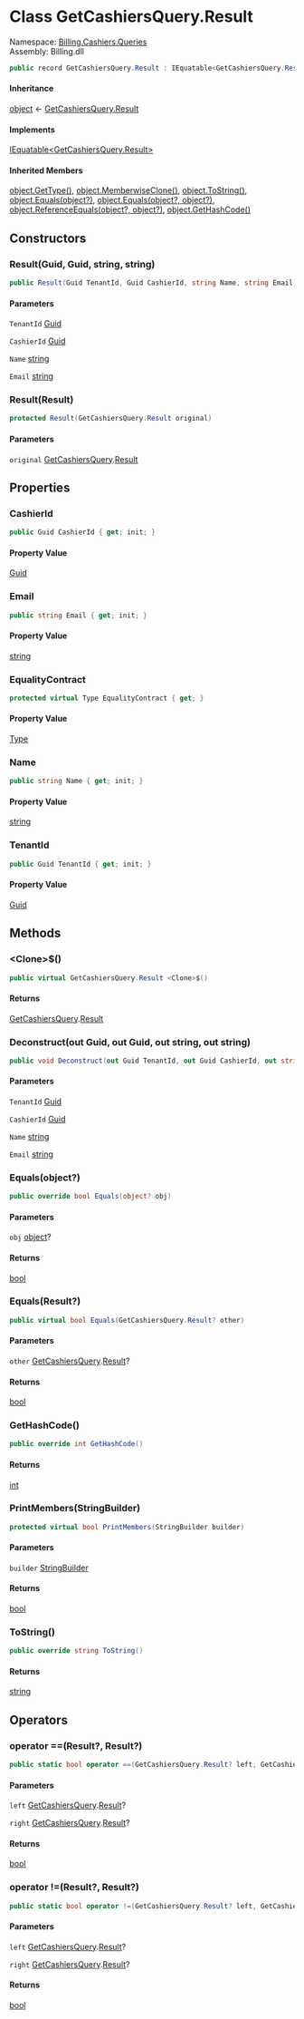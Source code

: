 # <a id="Billing_Cashiers_Queries_GetCashiersQuery_Result"></a> Class GetCashiersQuery.Result

Namespace: [Billing.Cashiers.Queries](Billing.Cashiers.Queries.md)  
Assembly: Billing.dll  

```csharp
public record GetCashiersQuery.Result : IEquatable<GetCashiersQuery.Result>
```

#### Inheritance

[object](https://learn.microsoft.com/dotnet/api/system.object) ← 
[GetCashiersQuery.Result](Billing.Cashiers.Queries.GetCashiersQuery.Result.md)

#### Implements

[IEquatable<GetCashiersQuery.Result\>](https://learn.microsoft.com/dotnet/api/system.iequatable\-1)

#### Inherited Members

[object.GetType\(\)](https://learn.microsoft.com/dotnet/api/system.object.gettype), 
[object.MemberwiseClone\(\)](https://learn.microsoft.com/dotnet/api/system.object.memberwiseclone), 
[object.ToString\(\)](https://learn.microsoft.com/dotnet/api/system.object.tostring), 
[object.Equals\(object?\)](https://learn.microsoft.com/dotnet/api/system.object.equals\#system\-object\-equals\(system\-object\)), 
[object.Equals\(object?, object?\)](https://learn.microsoft.com/dotnet/api/system.object.equals\#system\-object\-equals\(system\-object\-system\-object\)), 
[object.ReferenceEquals\(object?, object?\)](https://learn.microsoft.com/dotnet/api/system.object.referenceequals), 
[object.GetHashCode\(\)](https://learn.microsoft.com/dotnet/api/system.object.gethashcode)

## Constructors

### <a id="Billing_Cashiers_Queries_GetCashiersQuery_Result__ctor_System_Guid_System_Guid_System_String_System_String_"></a> Result\(Guid, Guid, string, string\)

```csharp
public Result(Guid TenantId, Guid CashierId, string Name, string Email)
```

#### Parameters

`TenantId` [Guid](https://learn.microsoft.com/dotnet/api/system.guid)

`CashierId` [Guid](https://learn.microsoft.com/dotnet/api/system.guid)

`Name` [string](https://learn.microsoft.com/dotnet/api/system.string)

`Email` [string](https://learn.microsoft.com/dotnet/api/system.string)

### <a id="Billing_Cashiers_Queries_GetCashiersQuery_Result__ctor_Billing_Cashiers_Queries_GetCashiersQuery_Result_"></a> Result\(Result\)

```csharp
protected Result(GetCashiersQuery.Result original)
```

#### Parameters

`original` [GetCashiersQuery](Billing.Cashiers.Queries.GetCashiersQuery.md).[Result](Billing.Cashiers.Queries.GetCashiersQuery.Result.md)

## Properties

### <a id="Billing_Cashiers_Queries_GetCashiersQuery_Result_CashierId"></a> CashierId

```csharp
public Guid CashierId { get; init; }
```

#### Property Value

 [Guid](https://learn.microsoft.com/dotnet/api/system.guid)

### <a id="Billing_Cashiers_Queries_GetCashiersQuery_Result_Email"></a> Email

```csharp
public string Email { get; init; }
```

#### Property Value

 [string](https://learn.microsoft.com/dotnet/api/system.string)

### <a id="Billing_Cashiers_Queries_GetCashiersQuery_Result_EqualityContract"></a> EqualityContract

```csharp
protected virtual Type EqualityContract { get; }
```

#### Property Value

 [Type](https://learn.microsoft.com/dotnet/api/system.type)

### <a id="Billing_Cashiers_Queries_GetCashiersQuery_Result_Name"></a> Name

```csharp
public string Name { get; init; }
```

#### Property Value

 [string](https://learn.microsoft.com/dotnet/api/system.string)

### <a id="Billing_Cashiers_Queries_GetCashiersQuery_Result_TenantId"></a> TenantId

```csharp
public Guid TenantId { get; init; }
```

#### Property Value

 [Guid](https://learn.microsoft.com/dotnet/api/system.guid)

## Methods

### <a id="Billing_Cashiers_Queries_GetCashiersQuery_Result__Clone__"></a> <Clone\>$\(\)

```csharp
public virtual GetCashiersQuery.Result <Clone>$()
```

#### Returns

 [GetCashiersQuery](Billing.Cashiers.Queries.GetCashiersQuery.md).[Result](Billing.Cashiers.Queries.GetCashiersQuery.Result.md)

### <a id="Billing_Cashiers_Queries_GetCashiersQuery_Result_Deconstruct_System_Guid__System_Guid__System_String__System_String__"></a> Deconstruct\(out Guid, out Guid, out string, out string\)

```csharp
public void Deconstruct(out Guid TenantId, out Guid CashierId, out string Name, out string Email)
```

#### Parameters

`TenantId` [Guid](https://learn.microsoft.com/dotnet/api/system.guid)

`CashierId` [Guid](https://learn.microsoft.com/dotnet/api/system.guid)

`Name` [string](https://learn.microsoft.com/dotnet/api/system.string)

`Email` [string](https://learn.microsoft.com/dotnet/api/system.string)

### <a id="Billing_Cashiers_Queries_GetCashiersQuery_Result_Equals_System_Object_"></a> Equals\(object?\)

```csharp
public override bool Equals(object? obj)
```

#### Parameters

`obj` [object](https://learn.microsoft.com/dotnet/api/system.object)?

#### Returns

 [bool](https://learn.microsoft.com/dotnet/api/system.boolean)

### <a id="Billing_Cashiers_Queries_GetCashiersQuery_Result_Equals_Billing_Cashiers_Queries_GetCashiersQuery_Result_"></a> Equals\(Result?\)

```csharp
public virtual bool Equals(GetCashiersQuery.Result? other)
```

#### Parameters

`other` [GetCashiersQuery](Billing.Cashiers.Queries.GetCashiersQuery.md).[Result](Billing.Cashiers.Queries.GetCashiersQuery.Result.md)?

#### Returns

 [bool](https://learn.microsoft.com/dotnet/api/system.boolean)

### <a id="Billing_Cashiers_Queries_GetCashiersQuery_Result_GetHashCode"></a> GetHashCode\(\)

```csharp
public override int GetHashCode()
```

#### Returns

 [int](https://learn.microsoft.com/dotnet/api/system.int32)

### <a id="Billing_Cashiers_Queries_GetCashiersQuery_Result_PrintMembers_System_Text_StringBuilder_"></a> PrintMembers\(StringBuilder\)

```csharp
protected virtual bool PrintMembers(StringBuilder builder)
```

#### Parameters

`builder` [StringBuilder](https://learn.microsoft.com/dotnet/api/system.text.stringbuilder)

#### Returns

 [bool](https://learn.microsoft.com/dotnet/api/system.boolean)

### <a id="Billing_Cashiers_Queries_GetCashiersQuery_Result_ToString"></a> ToString\(\)

```csharp
public override string ToString()
```

#### Returns

 [string](https://learn.microsoft.com/dotnet/api/system.string)

## Operators

### <a id="Billing_Cashiers_Queries_GetCashiersQuery_Result_op_Equality_Billing_Cashiers_Queries_GetCashiersQuery_Result_Billing_Cashiers_Queries_GetCashiersQuery_Result_"></a> operator ==\(Result?, Result?\)

```csharp
public static bool operator ==(GetCashiersQuery.Result? left, GetCashiersQuery.Result? right)
```

#### Parameters

`left` [GetCashiersQuery](Billing.Cashiers.Queries.GetCashiersQuery.md).[Result](Billing.Cashiers.Queries.GetCashiersQuery.Result.md)?

`right` [GetCashiersQuery](Billing.Cashiers.Queries.GetCashiersQuery.md).[Result](Billing.Cashiers.Queries.GetCashiersQuery.Result.md)?

#### Returns

 [bool](https://learn.microsoft.com/dotnet/api/system.boolean)

### <a id="Billing_Cashiers_Queries_GetCashiersQuery_Result_op_Inequality_Billing_Cashiers_Queries_GetCashiersQuery_Result_Billing_Cashiers_Queries_GetCashiersQuery_Result_"></a> operator \!=\(Result?, Result?\)

```csharp
public static bool operator !=(GetCashiersQuery.Result? left, GetCashiersQuery.Result? right)
```

#### Parameters

`left` [GetCashiersQuery](Billing.Cashiers.Queries.GetCashiersQuery.md).[Result](Billing.Cashiers.Queries.GetCashiersQuery.Result.md)?

`right` [GetCashiersQuery](Billing.Cashiers.Queries.GetCashiersQuery.md).[Result](Billing.Cashiers.Queries.GetCashiersQuery.Result.md)?

#### Returns

 [bool](https://learn.microsoft.com/dotnet/api/system.boolean)

